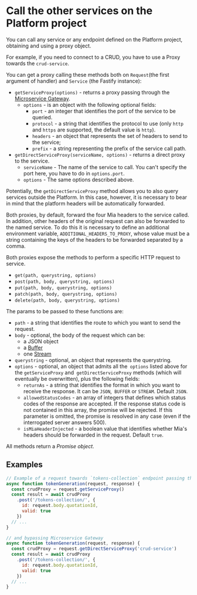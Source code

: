 # Call the other services on the Platform project
You can call any service or any endpoint defined on the Platform project, obtaining and using a proxy object. 

For example, if you need to connect to a CRUD, you have to use a Proxy towards the `crud-service`.

You can get a proxy calling these methods both on `Request`(the first argument of handler) and `Service` (the Fastify instance):

* `getServiceProxy(options)` - returns a proxy  passing through the [Microservice Gateway](https://docs.mia-platform.eu/runtime_suite/microservice-gateway/).  
    * `options` - is an object with the following optional fields:
        * `port` - an integer that identifies the port of the service to be queried.
        * `protocol` - a string that identifies the protocol to use (only `http` and `https` are supported, the default value is `http`).
        * `headers` - an object that represents the set of headers to send to the service;
        * `prefix` - a string representing the prefix of the service call path.
* `getDirectServiceProxy(serviceName, options)` - returns a direct proxy to the service.
    *  `serviceName` - The name of the service to call. You can't specify the port here, you have to do in `options.port`.
     * `options` - The same options described above.

Potentially, the `getDirectServiceProxy` method allows you to also query services outside the Platform. In this case, however, it is necessary to bear in mind that the platform headers will be automatically forwarded.

Both proxies, by default, forward the four Mia headers to the service called. In addition, other headers of the original request can also be forwarded to the named service. To do this it is necessary to define an additional environment variable, `ADDITIONAL_HEADERS_TO_PROXY`, whose value must be a string containing the keys of the headers to be forwarded separated by a comma.

Both proxies expose the methods to perform a specific HTTP request to service.

 * `get(path, querystring, options)`
 * `post(path, body, querystring, options)`
 * `put(path, body, querystring, options)`
 * `patch(path, body, querystring, options)`
 * `delete(path, body, querystring, options)`

The params to be passed to these functions are:

 * `path` -  a string that identifies the route to which you want to send the request.
 * `body` - optional, the body of the request which can be:
    * a JSON object
    * a [Buffer](https://nodejs.org/api/buffer.html#)
    * one [Stream](https://nodejs.org/api/stream.html)
 * `querystring` - optional, an object that represents the querystring.
 * `options` - optional, an object that admits all the` options` listed above for the `getServiceProxy` and` getDirectServiceProxy` methods (which will eventually be overwritten), plus the following fields:
    * `returnAs` - a string that identifies the format in which you want to receive the response. It can be `JSON`,` BUFFER` or `STREAM`. Default `JSON`.
    * `allowedStatusCodes` - an array of integers that defines which status codes of the response are accepted. If the response status code is not contained in this array, the promise will be rejected. If this parameter is omitted, the promise is resolved in any case (even if the interrogated server answers 500).
    * `isMiaHeaderInjected` - a boolean value that identifies whether Mia's headers should be forwarded in the request. Default `true`.

All methods return a *Promise object*.

## Examples

```js
// Example of a request towards `tokens-collection` endpoint passing through Microservice Gateway
async function tokenGeneration(request, response) {
  const crudProxy = request.getServiceProxy()
  const result = await crudProxy
    .post('/tokens-collection/', {
      id: request.body.quotationId,
      valid: true
    })
  // ...
}
```

```js
// and bypassing Microservice Gateway
async function tokenGeneration(request, response) {
  const crudProxy = request.getDirectServiceProxy('crud-service')
  const result = await crudProxy
    .post('/tokens-collection/', {
      id: request.body.quotationId,
      valid: true
    })
  // ...
}
```
